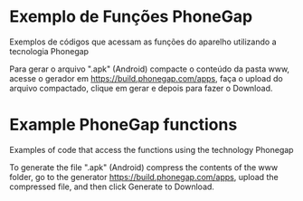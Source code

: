 # Exemplo de Funções PhoneGap
Exemplos de códigos que acessam as funções do aparelho utilizando a tecnologia Phonegap

Para gerar o arquivo ".apk" (Android) compacte o conteúdo da pasta www, acesse o gerador em https://build.phonegap.com/apps, faça o upload do arquivo compactado, clique em gerar e depois para fazer o Download.


# Example PhoneGap functions
Examples of code that access the functions using the technology Phonegap

To generate the file ".apk" (Android) compress the contents of the www folder, go to the generator https://build.phonegap.com/apps, upload the compressed file, and then click Generate to Download.
